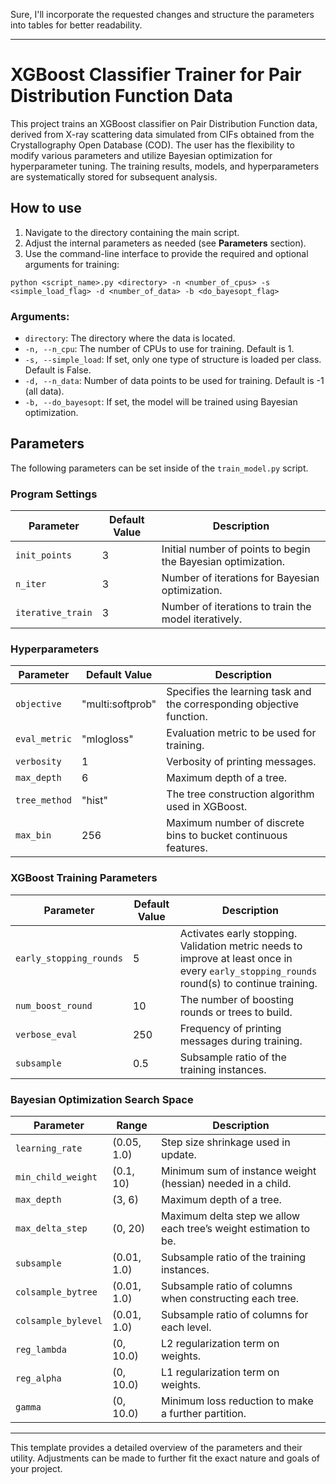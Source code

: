 Sure, I'll incorporate the requested changes and structure the parameters into tables for better readability.

---

# XGBoost Classifier Trainer for Pair Distribution Function Data

This project trains an XGBoost classifier on Pair Distribution Function data, derived from X-ray scattering data simulated from CIFs obtained from the Crystallography Open Database (COD). The user has the flexibility to modify various parameters and utilize Bayesian optimization for hyperparameter tuning. The training results, models, and hyperparameters are systematically stored for subsequent analysis.

## How to use

1. Navigate to the directory containing the main script.
2. Adjust the internal parameters as needed (see **Parameters** section).
3. Use the command-line interface to provide the required and optional arguments for training:

```
python <script_name>.py <directory> -n <number_of_cpus> -s <simple_load_flag> -d <number_of_data> -b <do_bayesopt_flag>
```

### Arguments:

- `directory`: The directory where the data is located.
- `-n, --n_cpu`: The number of CPUs to use for training. Default is 1.
- `-s, --simple_load`: If set, only one type of structure is loaded per class. Default is False.
- `-d, --n_data`: Number of data points to be used for training. Default is -1 (all data).
- `-b, --do_bayesopt`: If set, the model will be trained using Bayesian optimization.

## Parameters
The following parameters can be set inside of the `train_model.py` script. 

### Program Settings

| Parameter        | Default Value | Description                                                                                         |
|------------------|---------------|-----------------------------------------------------------------------------------------------------|
| `init_points`    | 3             | Initial number of points to begin the Bayesian optimization.                                        |
| `n_iter`         | 3             | Number of iterations for Bayesian optimization.                                                     |
| `iterative_train`| 3             | Number of iterations to train the model iteratively.                                                |

### Hyperparameters

| Parameter      | Default Value    | Description                                                                                   |
|----------------|------------------|---------------------------------------------------------------------------------------------|
| `objective`    | "multi:softprob" | Specifies the learning task and the corresponding objective function.                        |
| `eval_metric`  | "mlogloss"       | Evaluation metric to be used for training.                                                  |
| `verbosity`    | 1                | Verbosity of printing messages.                                                             |
| `max_depth`    | 6                | Maximum depth of a tree.                                                                    |
| `tree_method`  | "hist"           | The tree construction algorithm used in XGBoost.                                           |
| `max_bin`      | 256              | Maximum number of discrete bins to bucket continuous features.                              |

### XGBoost Training Parameters

| Parameter               | Default Value | Description                                                                        |
|-------------------------|---------------|------------------------------------------------------------------------------------|
| `early_stopping_rounds` | 5            | Activates early stopping. Validation metric needs to improve at least once in every `early_stopping_rounds` round(s) to continue training. |
| `num_boost_round`       | 10            | The number of boosting rounds or trees to build.                                   |
| `verbose_eval`          | 250           | Frequency of printing messages during training.                                    |
| `subsample`             | 0.5           | Subsample ratio of the training instances.                                         |

### Bayesian Optimization Search Space

| Parameter           | Range          | Description                                |
|---------------------|----------------|--------------------------------------------|
| `learning_rate`     | (0.05, 1.0)    | Step size shrinkage used in update.        |
| `min_child_weight`  | (0.1, 10)      | Minimum sum of instance weight (hessian) needed in a child. |
| `max_depth`         | (3, 6)         | Maximum depth of a tree.                    |
| `max_delta_step`    | (0, 20)        | Maximum delta step we allow each tree’s weight estimation to be. |
| `subsample`         | (0.01, 1.0)    | Subsample ratio of the training instances. |
| `colsample_bytree`  | (0.01, 1.0)    | Subsample ratio of columns when constructing each tree. |
| `colsample_bylevel` | (0.01, 1.0)    | Subsample ratio of columns for each level. |
| `reg_lambda`        | (0, 10.0)      | L2 regularization term on weights.         |
| `reg_alpha`         | (0, 10.0)      | L1 regularization term on weights.         |
| `gamma`             | (0, 10.0)      | Minimum loss reduction to make a further partition. |

---

This template provides a detailed overview of the parameters and their utility. Adjustments can be made to further fit the exact nature and goals of your project.